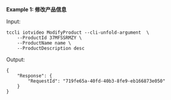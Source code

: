 **Example 1: 修改产品信息**



Input: 

```
tccli iotvideo ModifyProduct --cli-unfold-argument  \
    --ProductId 37MFSSRMZY \
    --ProductName name \
    --ProductDescription desc
```

Output: 
```
{
    "Response": {
        "RequestId": "719fe65a-40fd-40b3-8fe9-eb166873e050"
    }
}
```

